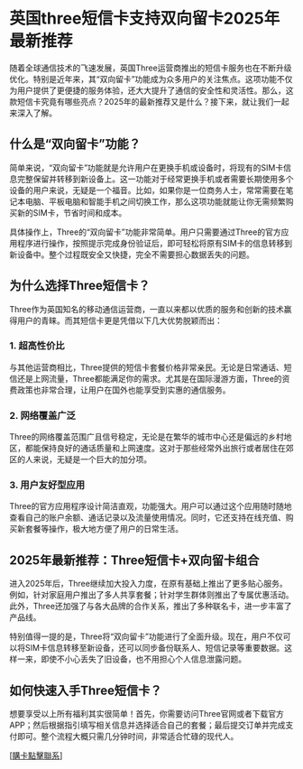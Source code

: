 # 英国three短信卡支持双向留卡2025年最新推荐

随着全球通信技术的飞速发展，英国Three运营商推出的短信卡服务也在不断升级优化。特别是近年来，其“双向留卡”功能成为众多用户的关注焦点。这项功能不仅为用户提供了更便捷的服务体验，还大大提升了通信的安全性和灵活性。那么，这款短信卡究竟有哪些亮点？2025年的最新推荐又是什么？接下来，就让我们一起来深入了解。

## 什么是“双向留卡”功能？

简单来说，“双向留卡”功能就是允许用户在更换手机或设备时，将现有的SIM卡信息完整保留并转移到新设备上。这一功能对于经常更换手机或者需要长期使用多个设备的用户来说，无疑是一个福音。比如，如果你是一位商务人士，常常需要在笔记本电脑、平板电脑和智能手机之间切换工作，那么这项功能就能让你无需频繁购买新的SIM卡，节省时间和成本。

具体操作上，Three的“双向留卡”功能非常简单。用户只需要通过Three的官方应用程序进行操作，按照提示完成身份验证后，即可轻松将原有SIM卡的信息转移到新设备中。整个过程既安全又快捷，完全不需要担心数据丢失的问题。

## 为什么选择Three短信卡？

Three作为英国知名的移动通信运营商，一直以来都以优质的服务和创新的技术赢得用户的青睐。而其短信卡更是凭借以下几大优势脱颖而出：

### 1. 超高性价比
与其他运营商相比，Three提供的短信卡套餐价格非常亲民。无论是日常通话、短信还是上网流量，Three都能满足你的需求。尤其是在国际漫游方面，Three的资费政策也非常合理，让用户在国外也能享受到实惠的通信服务。

### 2. 网络覆盖广泛
Three的网络覆盖范围广且信号稳定，无论是在繁华的城市中心还是偏远的乡村地区，都能保持良好的通话质量和上网速度。这对于那些经常外出旅行或者居住在郊区的人来说，无疑是一个巨大的加分项。

### 3. 用户友好型应用
Three的官方应用程序设计简洁直观，功能强大。用户可以通过这个应用随时随地查看自己的账户余额、通话记录以及流量使用情况。同时，它还支持在线充值、购买新套餐等操作，极大地方便了用户的日常生活。

## 2025年最新推荐：Three短信卡+双向留卡组合

进入2025年后，Three继续加大投入力度，在原有基础上推出了更多贴心服务。例如，针对家庭用户推出了多人共享套餐；针对学生群体则推出了专属优惠活动。此外，Three还加强了与各大品牌的合作关系，推出了多种联名卡，进一步丰富了产品线。

特别值得一提的是，Three将“双向留卡”功能进行了全面升级。现在，用户不仅可以将SIM卡信息转移至新设备，还可以同步备份联系人、短信记录等重要数据。这样一来，即使不小心丢失了旧设备，也不用担心个人信息泄露问题。

## 如何快速入手Three短信卡？

想要享受以上所有福利其实很简单！首先，你需要访问Three官网或者下载官方APP；然后根据指引填写相关信息并选择适合自己的套餐；最后提交订单并完成支付即可。整个流程大概只需几分钟时间，非常适合忙碌的现代人。

[[購卡點擊聯系](https://t.me/s/SXDXQF)]